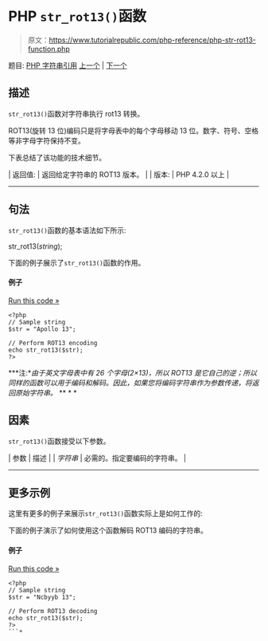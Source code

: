 # PHP `str_rot13()`函数

> 原文：<https://www.tutorialrepublic.com/php-reference/php-str-rot13-function.php>

题目: [PHP 字符串引用](php-string-functions.php) [上一个](php-str-replace-function.php) | [下一个](php-str-shuffle-function.php)

## 描述

`str_rot13()`函数对字符串执行 rot13 转换。

ROT13(旋转 13 位)编码只是将字母表中的每个字母移动 13 位。数字、符号、空格等非字母字符保持不变。

下表总结了该功能的技术细节。

| 返回值: | 返回给定字符串的 ROT13 版本。 |
| 版本: | PHP 4.2.0 以上 |

* * *

## 句法

`str_rot13()`函数的基本语法如下所示:

str_rot13(*string*);

下面的例子展示了`str_rot13()`函数的作用。

#### 例子

[Run this code »](../codelab.php?topic=php&file=rot13-encoding-of-a-string "Run this code to view the output")

```
<?php
// Sample string
$str = "Apollo 13";

// Perform ROT13 encoding
echo str_rot13($str);
?>
```

 ***注:**由于英文字母表中有 26 个字母(2×13)，所以 ROT13 是它自己的逆；所以同样的函数可以用于编码和解码。因此，如果您将编码字符串作为参数传递，将返回原始字符串。*  ** * *

## 因素

`str_rot13()`函数接受以下参数。

| 参数 | 描述 |
| *字符串* | 必需的。指定要编码的字符串。 |

* * *

## 更多示例

这里有更多的例子来展示`str_rot13()`函数实际上是如何工作的:

下面的例子演示了如何使用这个函数解码 ROT13 编码的字符串。

#### 例子

[Run this code »](../codelab.php?topic=php&file=decoding-rot13-encoded-string "Run this code to view the output")

```
<?php
// Sample string
$str = "Ncbyyb 13";

// Perform ROT13 decoding
echo str_rot13($str);
?>
```*